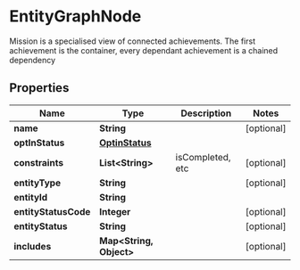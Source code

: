 

# EntityGraphNode

Mission is a specialised view of connected achievements. The first achievement is the container, every dependant achievement is a chained dependency

## Properties

| Name | Type | Description | Notes |
|------------ | ------------- | ------------- | -------------|
|**name** | **String** |  |  [optional] |
|**optInStatus** | [**OptinStatus**](OptinStatus.md) |  |  |
|**constraints** | **List&lt;String&gt;** | isCompleted, etc |  [optional] |
|**entityType** | **String** |  |  [optional] |
|**entityId** | **String** |  |  |
|**entityStatusCode** | **Integer** |  |  [optional] |
|**entityStatus** | **String** |  |  [optional] |
|**includes** | **Map&lt;String, Object&gt;** |  |  [optional] |



